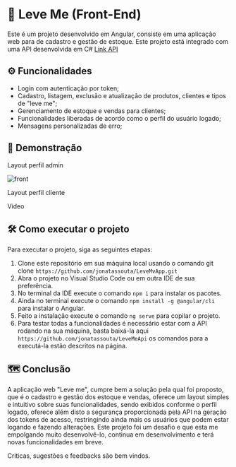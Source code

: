 # 🚀 Leve Me (Front-End)

Este é um projeto desenvolvido em Angular, consiste em uma aplicação web para de cadastro e gestão de estoque. Este projeto está integrado com uma API desenvolvida em C# <a href="https://github.com/jonatassouta/LeveMeApi">Link API</a>

## ⚙️ Funcionalidades

* Login com autenticação por token;
* Cadastro, listagem, exclusão e atualização de produtos, clientes e tipos de "leve me";
* Gerenciamento de estoque e vendas para clientes;
* Funcionalidades liberadas de acordo como o perfil do usuário logado;
* Mensagens personalizadas de erro;

## 🔭 Demonstração

Layout perfil admin

![front](https://github.com/jonatassouta/LeveMvApp/assets/44308032/e9fc60ae-3a3c-45b3-a9a7-360f15d487ac)

Layout perfil cliente

Video

## 🛠 Como executar o projeto

Para executar o projeto, siga as seguintes etapas:
1. Clone este repositório em sua máquina local usando o comando git clone ```https://github.com/jonatassouta/LeveMvApp.git```
2. Abra o projeto no Visual Studio Code ou em outra IDE de sua preferência.
3. No terminal da IDE execute o comando ```npm i``` para instalar os pacotes.
4. Ainda no terminal execute o comando ```npm install -g @angular/cli``` para instalar o Angular.
5. Feito a instalação execute o comando ```ng serve``` para copilar o projeto.
6. Para testar todas a funcionalidades é necessário estar com a API rodando na sua máquina, basta baixá-la aqui  ```https://github.com/jonatassouta/LeveMeApi``` os comandos para a executá-la estão descritos na página.

## 🗺 Conclusão

A aplicação web "Leve me", cumpre bem a solução pela qual foi proposto, que é o cadastro e gestão dos estoque e vendas, oferece um layout simples e intuitivo sobre suas funcionalidades, sendo exibidos conforme o perfil logado, oferece além disto a segurança proporcionada pela API na geração dos tokens de acesso, restringindo ainda mais os usuários que podem estar logando e fazendo alterações. Este projeto foi um desafio e que esta me empolgando muito desenvolvê-lo, continua em desenvolvimento e terá novas funcionalidades em breve. 

Criticas, sugestões e feedbacks são bem vindos.
